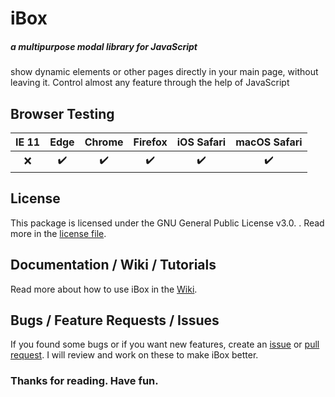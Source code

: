 # **iBox**
##### a multipurpose modal library for JavaScript
show dynamic elements or other pages directly in your main page, without leaving it. Control almost any feature through the help of JavaScript

## Browser Testing
| IE 11 | Edge | Chrome | Firefox | iOS Safari | macOS Safari |
| :------------: | :------------: | :------------: | :------------: | :------------: | :------------: |
| :x: | :heavy_check_mark: | :heavy_check_mark: | :heavy_check_mark: | :heavy_check_mark: | :heavy_check_mark: |


## License
This package is licensed under the GNU General Public License v3.0. .
Read more in the [license file](https://github.com/C2H6-383/iBox/blob/master/LICENSE "license file").

## Documentation / Wiki / Tutorials
Read more about how to use iBox in the [Wiki](https://github.com/C2H6-383/iBox/wiki "Wiki section").

## Bugs / Feature Requests / Issues
If you found some bugs or if you want new features, create an [issue](https://github.com/C2H6-383/iBox/issues "issue") or [pull request](https://github.com/C2H6-383/iBox/pulls "pull request").
I will review and work on these to make iBox better.

### Thanks for reading. Have fun.
